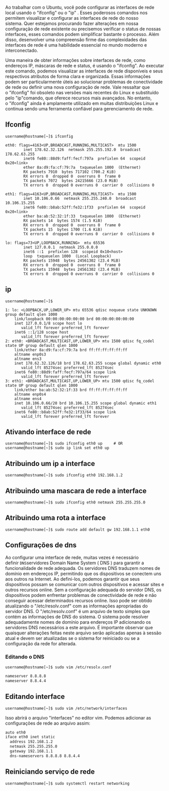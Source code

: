 
Ao trabalhar com o Ubuntu, você pode configurar as interfaces de rede local usando o "ifconfig" ou o "ip" . Esses poderosos comandos nos permitem visualizar e configurar as interfaces de rede do nosso sistema. Quer estejamos procurando fazer alterações em nossa configuração de rede existente ou precisemos verificar o status de nossas interfaces, esses comandos podem simplificar bastante o processo. Além disso, desenvolver uma compreensão firme das complexidades das interfaces de rede é uma habilidade essencial no mundo moderno e interconectado.

Uma maneira de obter informações sobre interfaces de rede, como endereços IP, máscaras de rede e status, é usando o "ifconfig". Ao executar este comando, podemos visualizar as interfaces de rede disponíveis e seus respectivos atributos de forma clara e organizada. Essas informações podem ser particularmente úteis ao solucionar problemas de conectividade de rede ou definir uma nova configuração de rede. Vale ressaltar que o "ifconfig" foi obsoleto nas versões mais recentes do Linux e substituído pelo "ip"comando, que oferece recursos mais avançados. No entanto, o "ifconfig" ainda é amplamente utilizado em muitas distribuições Linux e continua sendo uma ferramenta confiável para gerenciamento de rede.

## Ifconfig

```
username@hostname[~]$ ifconfig

eth0: flags=4163<UP,BROADCAST,RUNNING,MULTICAST>  mtu 1500
        inet 178.62.32.126  netmask 255.255.192.0  broadcast 178.62.63.255
        inet6 fe80::88d9:faff:fecf:797a  prefixlen 64  scopeid 0x20<link>
        ether 8a:d9:fa:cf:79:7a  txqueuelen 1000  (Ethernet)
        RX packets 7910  bytes 717102 (700.2 KiB)
        RX errors 0  dropped 0  overruns 0  frame 0
        TX packets 7072  bytes 24215666 (23.0 MiB)
        TX errors 0  dropped 0 overruns 0  carrier 0  collisions 0

eth1: flags=4163<UP,BROADCAST,RUNNING,MULTICAST>  mtu 1500
        inet 10.106.0.66  netmask 255.255.240.0  broadcast 10.106.15.255
        inet6 fe80::b8ab:52ff:fe32:1f33  prefixlen 64  scopeid 0x20<link>
        ether ba:ab:52:32:1f:33  txqueuelen 1000  (Ethernet)
        RX packets 14  bytes 1574 (1.5 KiB)
        RX errors 0  dropped 0  overruns 0  frame 0
        TX packets 15  bytes 1700 (1.6 KiB)
        TX errors 0  dropped 0 overruns 0  carrier 0  collisions 0

lo: flags=73<UP,LOOPBACK,RUNNING>  mtu 65536
        inet 127.0.0.1  netmask 255.0.0.0
        inet6 ::1  prefixlen 128  scopeid 0x10<host>
        loop  txqueuelen 1000  (Local Loopback)
        RX packets 15948  bytes 24561302 (23.4 MiB)
        RX errors 0  dropped 0  overruns 0  frame 0
        TX packets 15948  bytes 24561302 (23.4 MiB)
        TX errors 0  dropped 0 overruns 0  carrier 0  collisions 0
```

## ip

```
username@hostname[~]$

1: lo: <LOOPBACK,UP,LOWER_UP> mtu 65536 qdisc noqueue state UNKNOWN group default qlen 1000
    link/loopback 00:00:00:00:00:00 brd 00:00:00:00:00:00
    inet 127.0.0.1/8 scope host lo
       valid_lft forever preferred_lft forever
    inet6 ::1/128 scope host 
       valid_lft forever preferred_lft forever
2: eth0: <BROADCAST,MULTICAST,UP,LOWER_UP> mtu 1500 qdisc fq_codel state UP group default qlen 1000
    link/ether 8a:d9:fa:cf:79:7a brd ff:ff:ff:ff:ff:ff
    altname enp0s3
    altname ens3
    inet 178.62.32.126/18 brd 178.62.63.255 scope global dynamic eth0
       valid_lft 85274sec preferred_lft 85274sec
    inet6 fe80::88d9:faff:fecf:797a/64 scope link 
       valid_lft forever preferred_lft forever
3: eth1: <BROADCAST,MULTICAST,UP,LOWER_UP> mtu 1500 qdisc fq_codel state UP group default qlen 1000
    link/ether ba:ab:52:32:1f:33 brd ff:ff:ff:ff:ff:ff
    altname enp0s4
    altname ens4
    inet 10.106.0.66/20 brd 10.106.15.255 scope global dynamic eth1
       valid_lft 85274sec preferred_lft 85274sec
    inet6 fe80::b8ab:52ff:fe32:1f33/64 scope link 
       valid_lft forever preferred_lft forever
```


## Ativando interface de rede

```
username@hostname[~]$ sudo ifconfig eth0 up     # OR
username@hostname[~]$ sudo ip link set eth0 up
```


## Atribuindo um ip a interface

```
username@hostname[~]$ sudo ifconfig eth0 192.168.1.2
```


## Atribuindo uma mascara de rede a interface

```
username@hostname[~]$ sudo ifconfig eth0 netmask 255.255.255.0
```


## Atribuindo uma rota a interface

```
username@hostname[~]$ sudo route add default gw 192.168.1.1 eth0
```



## Configurações de dns

Ao configurar uma interface de rede, muitas vezes é necessário definir `DNS`servidores Domain Name System ( DNS ) para garantir a funcionalidade de rede adequada. Os servidores DNS traduzem nomes de domínio em endereços IP, permitindo que os dispositivos se conectem uns aos outros na Internet. Ao defini-los, podemos garantir que seus dispositivos possam se comunicar com outros dispositivos e acessar sites e outros recursos online. Sem a configuração adequada do servidor DNS, os dispositivos podem enfrentar problemas de conectividade de rede e não conseguir acessar determinados recursos online. Isso pode ser obtido atualizando o "/etc/resolv.conf" com as informações apropriadas do servidor DNS. O "/etc/resolv.conf" é um arquivo de texto simples que contém as informações de DNS do sistema. O sistema pode resolver adequadamente nomes de domínio para endereços IP adicionando os servidores DNS necessários a este arquivo. É importante observar que quaisquer alterações feitas neste arquivo serão aplicadas apenas à sessão atual e devem ser atualizadas se o sistema for reiniciado ou se a configuração da rede for alterada.

### Editando o DNS


```
username@hostname[~]$ sudo vim /etc/resolv.conf
```

```txt
nameserver 8.8.8.8
nameserver 8.8.4.4
```


## Editando interface

```
username@hostname[~]$ sudo vim /etc/network/interfaces
```

Isso abrirá o arquivo "interfaces" no editor vim. Podemos adicionar as configurações de rede ao arquivo assim:

```txt
auto eth0
iface eth0 inet static
  address 192.168.1.2
  netmask 255.255.255.0
  gateway 192.168.1.1
  dns-nameservers 8.8.8.8 8.8.4.4
```


## Reiniciando serviço de rede

```
username@hostname[~]$ sudo systemctl restart networking
```